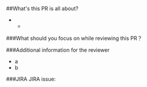 ##What's this PR is all about?
- -


###What should you focus on while reviewing this PR？


###Additional information for the reviewer
- a
- b

###JIRA
JIRA issue: 
